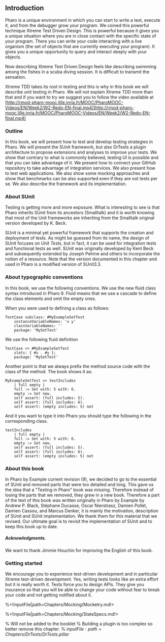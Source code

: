 ## Introduction


Pharo is a unique environment in which you can start to write a test, execute it, and from the debugger grow your program. 
We coined this powerful technique Xtreme Test Driven Design. 
This is powerful because it gives you a unique situation where you are in close contact with the specific state of your program.
There you can write your code interacting with a live organism \(the set of objects that are currently executing your program\).
It gives you a unique opportunity to query and interact deeply with your objects. 

Now describing Xtreme Test Driven Design feels like describing swimming among the fishes in a scuba diving session.
It is difficult to transmit the sensation. 

Xtreme TDD takes its root in testing and this is why in this book we will describe unit testing in Pharo.
We will not explain Xtreme TDD more than that and if you want to try we suggest you to follow the video available at [http://rmod-pharo-mooc.lille.inria.fr/MOOC/PharoMOOC-Videos/EN/Week2/W2-Redo-EN-final.mp4](http://rmod-pharo-mooc.lille.inria.fr/MOOC/PharoMOOC-Videos/EN/Week2/W2-Redo-EN-final.mp4)

### Outline

In this book, we will present how to test and develop testing strategies in Pharo.
We will present the SUnit framework, but also DrTests a plugin architecture to propose extensions and analyses
to improve your tests.
We show that contrary to what is commonly believed, testing UI is possible and that you can take advantage of it.
We present how to connect your GitHub repository to take advantage of integration services.
We also present how to test web applications. 
We also show some mocking approaches and show that benchmarks can be also supported even if they 
are not tests per se. 
We also describe the framework and its implementation.

### About SUnit

Testing is getting more and more exposure. What is interesting to see is that Pharo inherits
SUnit from its ancestors \(Smalltalk\) and it is worth knowing that most of the Unit frameworks are inheriting
from the Smalltalk original version developed by K. Beck.

SUnit is a minimal yet powerful framework that supports the creation and deployment of tests. 
As might be guessed from its name, the design of SUnit focuses on _Unit Tests_, but in fact, it can be used for integration tests and functional tests as well. 
SUnit was originally developed by Kent Beck and subsequently extended by Joseph Pelrine and others to incorporate the notion of a resource. 
Note that the version documented in this chapter and used in Pharo is a modified version of SUnit3.3.

### About typographic conventions


In this book, we use the following conventions.
We use the new fluid class syntax introduced in Pharo 9. Fluid means that we use a cascade to define the class elements and omit the empty ones.

When you were used to defining a class as follows:

```
TestCase subclass: #MyExampleSetTest
	instanceVariableNames: 'x y'
	classVariableNames: ''
	package: 'MySetTest'
```


We use the following fluid definition 

```
TestCase << #MyExampleSetTest
	slots: { #x . #y };
	package: 'MySetTest'
```



Another point is that we always prefix the method source code with the class of the method.
The book shows it as: 
```
MyExampleSetTest >> testIncludes
    | full empty |
    full := Set with: 5 with: 6.
    empty := Set new.
    self assert: (full includes: 5).
    self assert: (full includes: 6).
    self assert: (empty includes: 5) not
```


And it you want to type it into Pharo you should type the following in the corresponding class.

```
testIncludes
    | full empty |
    full := Set with: 5 with: 6.
    empty := Set new.
    self assert: (full includes: 5).
    self assert: (full includes: 6).
    self assert: (empty includes: 5) not
```


### About this book


In Pharo by Example current revision \(9\), we decided to go to the essential of SUnit and removed parts that were too detailed and long.
This gave us the idea that a "Testing in Pharo" book was missing. 
Therefore instead of losing the parts that we removed, they grew in a new book.
Therefore a part of the text of this book was written originally in Pharo by Example by Andrew P. Black, Stéphane Ducasse, Oscar Nierstrasz, Damien Pollet, Damien Cassou, and Marcus Denker, it is mainly the motivation, description of SUnit and SUnit implementation. 
We thank them for this material that we revised. 
Our ultimate goal is to revisit the implementation of SUnit and to keep this book up to date.

##### Acknowledgments. 
We want to thank Jimmie Houchin for improving the English of this book.



### Getting started


We encourage you to experience test-driven development and in particular Xtreme test-driven development.
Yes, writing tests looks like an extra effort but it is really worth it.
Tests force you to design APIs. They give you insurance so that you will be able to change your code 
without fear to break your code and not getting notified about it. 


<!inputFile|path=Chapters/SUnit/Testing.md!>

<!inputFile|path=Chapters/SUnit/SUnitExample.md!>

<!inputFile|path=Chapters/XTDD/XTDD.md!>

<!inputFile|path=Chapters/SUnit/SUnit.md!>

<!inputFile|path=Chapters/SUnit/Cookbook.md!>

<!inputFile|path=Chapters/SUnit/Implementation.md!>

<!inputFile|path=Chapters/UITesting/UITesting.md!>

<!inputFile|path=Chapters/Web/Web.md!>

<!inputFile|path=Chapters/Mocking/SimpleMock.md!>

%<!inputFile|path=Chapters/Mocking/Mocketry.md!>

%<!inputFile|path=Chapters/Mocking/StateSpecs.md!>

<!inputFile|path=Chapters/Benchs/Smark.md!>

<!inputFile|path=Chapters/Misc/Misc.md!>

% Will not be added to the booklet
%  Building a plugin is too complex so better remove this chapter.
% ${inputFile:path=Chapters/DrTests/DrTests.pillar}$